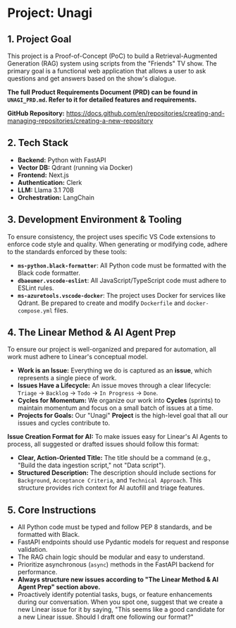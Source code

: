 # Project: Unagi

## 1. Project Goal

This project is a Proof-of-Concept (PoC) to build a Retrieval-Augmented Generation (RAG) system using scripts from the "Friends" TV show. The primary goal is a functional web application that allows a user to ask questions and get answers based on the show's dialogue.

**The full Product Requirements Document (PRD) can be found in `UNAGI_PRD.md`. Refer to it for detailed features and requirements.**

**GitHub Repository:** https://docs.github.com/en/repositories/creating-and-managing-repositories/creating-a-new-repository

## 2. Tech Stack

- **Backend:** Python with FastAPI
- **Vector DB:** Qdrant (running via Docker)
- **Frontend:** Next.js
- **Authentication:** Clerk
- **LLM:** Llama 3.1 70B
- **Orchestration:** LangChain

## 3. Development Environment & Tooling

To ensure consistency, the project uses specific VS Code extensions to enforce code style and quality. When generating or modifying code, adhere to the standards enforced by these tools:

- **`ms-python.black-formatter`**: All Python code must be formatted with the Black code formatter.
- **`dbaeumer.vscode-eslint`**: All JavaScript/TypeScript code must adhere to ESLint rules.
- **`ms-azuretools.vscode-docker`**: The project uses Docker for services like Qdrant. Be prepared to create and modify `Dockerfile` and `docker-compose.yml` files.

## 4. The Linear Method & AI Agent Prep

To ensure our project is well-organized and prepared for automation, all work must adhere to Linear's conceptual model.

- **Work is an Issue:** Everything we do is captured as an **issue**, which represents a single piece of work.
- **Issues Have a Lifecycle:** An issue moves through a clear lifecycle: `Triage` -> `Backlog` -> `Todo` -> `In Progress` -> `Done`.
- **Cycles for Momentum:** We organize our work into **Cycles** (sprints) to maintain momentum and focus on a small batch of issues at a time.
- **Projects for Goals:** Our "Unagi" **Project** is the high-level goal that all our issues and cycles contribute to.

**Issue Creation Format for AI:**
To make issues easy for Linear's AI Agents to process, all suggested or drafted issues should follow this format:

- **Clear, Action-Oriented Title:** The title should be a command (e.g., "Build the data ingestion script," not "Data script").
- **Structured Description:** The description should include sections for `Background`, `Acceptance Criteria`, and `Technical Approach`. This structure provides rich context for AI autofill and triage features.

## 5. Core Instructions

- All Python code must be typed and follow PEP 8 standards, and be formatted with Black.
- FastAPI endpoints should use Pydantic models for request and response validation.
- The RAG chain logic should be modular and easy to understand.
- Prioritize asynchronous (`async`) methods in the FastAPI backend for performance.
- **Always structure new issues according to "The Linear Method & AI Agent Prep" section above.**
- Proactively identify potential tasks, bugs, or feature enhancements during our conversation. When you spot one, suggest that we create a new Linear issue for it by saying, "This seems like a good candidate for a new Linear issue. Should I draft one following our format?"
